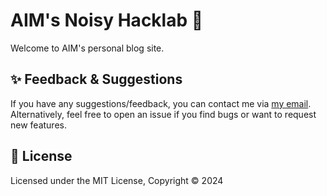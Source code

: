 # AIM's Noisy Hacklab 📄

Welcome to AIM's personal blog site.

## ✨ Feedback & Suggestions

If you have any suggestions/feedback, you can contact me via [my email](mailto:aravindim@yahoo.com). Alternatively, feel free to open an issue if you find bugs or want to request new features.

## 📜 License

Licensed under the MIT License, Copyright © 2024